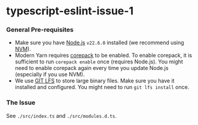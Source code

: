 # typescript-eslint-issue-1

### General Pre-requisites

- Make sure you have [Node.js](https://nodejs.org/en/download/) `v22.6.0` installed (we recommend using [NVM](https://github.com/nvm-sh/nvm)).
- Modern Yarn requires [corepack](https://nodejs.org/api/corepack.html) to be enabled. To enable corepack, it is sufficient to run `corepack enable` once (requires Node.js).
  You might need to enable corepack again every time you update Node.js (especially if you use NVM).
- We use [GIT LFS](https://git-lfs.com/) to store large binary files. Make sure you have it installed and configured. You might need to run `git lfs install` once.

### The Issue

See `./src/index.ts` and `./src/modules.d.ts`.
